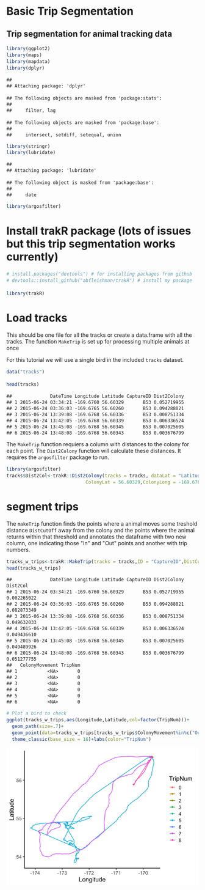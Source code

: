 Basic Trip Segmentation
================

Trip segmentation for animal tracking data
------------------------------------------

``` r
library(ggplot2)
library(maps)
library(mapdata)
library(dplyr)
```

    ## 
    ## Attaching package: 'dplyr'

    ## The following objects are masked from 'package:stats':
    ## 
    ##     filter, lag

    ## The following objects are masked from 'package:base':
    ## 
    ##     intersect, setdiff, setequal, union

``` r
library(stringr)
library(lubridate)
```

    ## 
    ## Attaching package: 'lubridate'

    ## The following object is masked from 'package:base':
    ## 
    ##     date

``` r
library(argosfilter)
```

Install trakR package (lots of issues but this trip segmentation works currently)
=================================================================================

``` r
# install.packages("devtools") # for installing packages from github
# devtools::install_github("abfleishman/trakR") # install my package

library(trakR)
```

Load tracks
===========

This should be one file for all the tracks or create a data.frame with all the tracks. The function `MakeTrip` is set up for processing multiple animals at once

For this tutorial we will use a single bird in the included `tracks` dataset.

``` r
data("tracks")

head(tracks)
```

    ##              DateTime Longitude Latitude CaptureID Dist2Colony
    ## 1 2015-06-24 03:34:21 -169.6760 56.60329       B53 0.052719955
    ## 2 2015-06-24 03:36:03 -169.6765 56.60260       B53 0.094288021
    ## 3 2015-06-24 13:39:08 -169.6768 56.60336       B53 0.008751334
    ## 4 2015-06-24 13:42:05 -169.6768 56.60339       B53 0.006336524
    ## 5 2015-06-24 13:45:08 -169.6768 56.60345       B53 0.007025605
    ## 6 2015-06-24 13:48:08 -169.6768 56.60343       B53 0.003676799

The `MakeTrip` function requiers a column with distances to the colony for each point. The `Dist2Colony` function will calculate these distances. It requires the `argosfilter` package to run.

``` r
library(argosfilter)
tracks$Dist2Col<-trakR::Dist2Colony(tracks = tracks, dataLat = "Latitude",dataLon = "Longitude",
                             ColonyLat = 56.60329,ColonyLong = -169.6760)
```

segment trips
=============

The `makeTrip` function finds the points where a animal moves some treshold distance `DistCutOff` away from the colony and the points where the animal returns within that threshold and annotates the dataframe with two new column, one indicating those "In" and "Out" points and another with trip numbers.

``` r
tracks_w_trips<-trakR::MakeTrip(tracks = tracks,ID = "CaptureID",DistCutOff = 0.1,Dist2Colony = "Dist2Col", NumLocCut = 3)
head(tracks_w_trips)
```

    ##              DateTime Longitude Latitude CaptureID Dist2Colony    Dist2Col
    ## 1 2015-06-24 03:34:21 -169.6760 56.60329       B53 0.052719955 0.002265022
    ## 2 2015-06-24 03:36:03 -169.6765 56.60260       B53 0.094288021 0.082873349
    ## 3 2015-06-24 13:39:08 -169.6768 56.60336       B53 0.008751334 0.049632033
    ## 4 2015-06-24 13:42:05 -169.6768 56.60339       B53 0.006336524 0.049436610
    ## 5 2015-06-24 13:45:08 -169.6768 56.60345       B53 0.007025605 0.049489926
    ## 6 2015-06-24 13:48:08 -169.6768 56.60343       B53 0.003676799 0.051277755
    ##   ColonyMovement TripNum
    ## 1           <NA>       0
    ## 2           <NA>       0
    ## 3           <NA>       0
    ## 4           <NA>       0
    ## 5           <NA>       0
    ## 6           <NA>       0

``` r
# Plot a bird to check
ggplot(tracks_w_trips,aes(Longitude,Latitude,col=factor(TripNum)))+
  geom_path(size=.7)+
  geom_point(data=tracks_w_trips[tracks_w_trips$ColonyMovement%in%c("Out","In"),])+
  theme_classic(base_size = 16)+labs(color="TripNum")
```

![](README_files/figure-markdown_github-ascii_identifiers/make%20trips-1.png)
